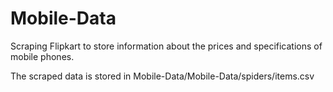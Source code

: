 # Mobile-Data
Scraping Flipkart to store information about the prices and specifications of mobile phones.

The scraped data is stored in Mobile-Data/Mobile-Data/spiders/items.csv
